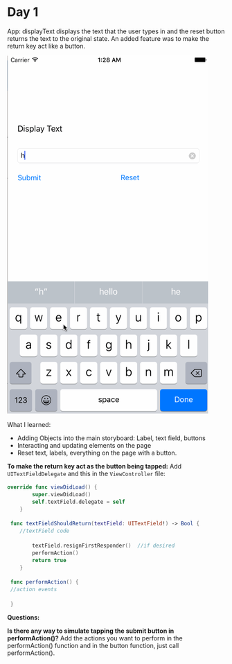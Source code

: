 # Day 1

App: displayText displays the text that the user types in and the reset button returns the text to the original state. An added feature was to make the return key act like a button.

![image](https://github.com/anitay20/ios-tutorials/blob/master/displayText/displayText.gif "displayText")


What I learned:
* Adding Objects into the main storyboard: Label, text field, buttons
* Interacting and updating elements on the page
* Reset text, labels, everything on the page with a button.

__To make the return key act as the button being tapped:__
Add ```UITextFieldDelegate``` and this in the ```ViewController``` file:

```swift
override func viewDidLoad() {
        super.viewDidLoad()
        self.textField.delegate = self
    }

 func textFieldShouldReturn(textField: UITextField!) -> Bool {
    //textField code

        textField.resignFirstResponder()  //if desired
        performAction()
        return true
    }

 func performAction() {
 //action events

 }
```

__Questions:__ 

**Is there any way to simulate tapping the submit button in performAction()?**
Add the actions you want to perform in the performAction() function and in the button function, just call performAction().
